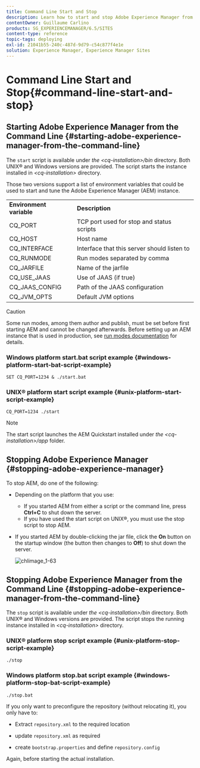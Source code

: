 ```yaml
---
title: Command Line Start and Stop
description: Learn how to start and stop Adobe Experience Manager from the command line.
contentOwner: Guillaume Carlino
products: SG_EXPERIENCEMANAGER/6.5/SITES
content-type: reference
topic-tags: deploying
exl-id: 21041b55-240c-487d-9d79-c54c877f4e1e
solution: Experience Manager, Experience Manager Sites
---
```

# Command Line Start and Stop{#command-line-start-and-stop}

## Starting Adobe Experience Manager from the Command Line {#starting-adobe-experience-manager-from-the-command-line}

The `start` script is available under *the &lt;cq-installation&gt;/bin* directory. Both UNIX&reg; and Windows versions are provided. The script starts the instance installed in *&lt;cq-installation&gt;* directory.

Those two versions support a list of environment variables that could be used to start and tune the Adobe Experience Manager (AEM) instance.

<table>
 <tbody>
  <tr>
   <td><strong>Environment variable </strong></td>
   <td><strong>Description </strong></td>
  </tr>
  <tr>
   <td>CQ_PORT</td>
   <td>TCP port used for stop and status scripts<br /> </td>
  </tr>
  <tr>
   <td>CQ_HOST</td>
   <td>Host name<br /> </td>
  </tr>
  <tr>
   <td>CQ_INTERFACE</td>
   <td>Interface that this server should listen to<br /> </td>
  </tr>
  <tr>
   <td>CQ_RUNMODE</td>
   <td>Run modes separated by comma<br /> </td>
  </tr>
  <tr>
   <td>CQ_JARFILE</td>
   <td>Name of the jarfile<br /> </td>
  </tr>
  <tr>
   <td>CQ_USE_JAAS</td>
   <td>Use of JAAS (if true)<br /> </td>
  </tr>
  <tr>
   <td>CQ_JAAS_CONFIG</td>
   <td>Path of the JAAS configuration<br /> </td>
  </tr>
  <tr>
   <td>CQ_JVM_OPTS</td>
   <td>Default JVM options<br /> </td>
  </tr>
 </tbody>
</table>

>[!CAUTION]
>
>Some run modes, among them author and publish, must be set before first starting AEM and cannot be changed afterwards. Before setting up an AEM instance that is used in production, see [run modes documentation](/help/sites-deploying/configure-runmodes.md) for details.

### Windows platform start.bat script example {#windows-platform-start-bat-script-example}

```shell
SET CQ_PORT=1234 & ./start.bat
```

### UNIX&reg; platform start script example {#unix-platform-start-script-example}

```shell
CQ_PORT=1234 ./start
```

>[!NOTE]
>
>The start script launches the AEM Quickstart installed under *the &lt;cq-installation&gt;/app* folder.

## Stopping Adobe Experience Manager {#stopping-adobe-experience-manager}

To stop AEM, do one of the following:

* Depending on the platform that you use:

    * If you started AEM from either a script or the command line, press **Ctrl+C** to shut down the server.
    * If you have used the start script on UNIX&reg;, you must use the stop script to stop AEM.

* If you started AEM by double-clicking the jar file, click the **On** button on the startup window (the button then changes to **Off**) to shut down the server.

  ![chlimage_1-63](assets/chlimage_1-63.png)

## Stopping Adobe Experience Manager from the Command Line {#stopping-adobe-experience-manager-from-the-command-line}

The `stop` script is available under *the &lt;cq-installation&gt;/bin* directory. Both UNIX&reg; and Windows versions are provided. The script stops the running instance installed in *&lt;cq-installation&gt;* directory.

### UNIX&reg; platform stop script example {#unix-platform-stop-script-example}

```shell
./stop
```

### Windows platform stop.bat script example {#windows-platform-stop-bat-script-example}

```shell
./stop.bat
```

If you only want to preconfigure the repository (without relocating it), you only have to:

* Extract `repository.xml` to the required location

* update `repository.xml` as required

* create `bootstrap.properties` and define `repository.config`

Again, before starting the actual installation.
